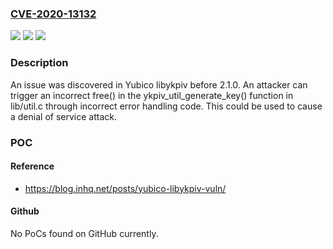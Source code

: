 ### [CVE-2020-13132](https://cve.mitre.org/cgi-bin/cvename.cgi?name=CVE-2020-13132)
![](https://img.shields.io/static/v1?label=Product&message=n%2Fa&color=blue)
![](https://img.shields.io/static/v1?label=Version&message=n%2Fa&color=blue)
![](https://img.shields.io/static/v1?label=Vulnerability&message=n%2Fa&color=brighgreen)

### Description

An issue was discovered in Yubico libykpiv before 2.1.0. An attacker can trigger an incorrect free() in the ykpiv_util_generate_key() function in lib/util.c through incorrect error handling code. This could be used to cause a denial of service attack.

### POC

#### Reference
- https://blog.inhq.net/posts/yubico-libykpiv-vuln/

#### Github
No PoCs found on GitHub currently.

